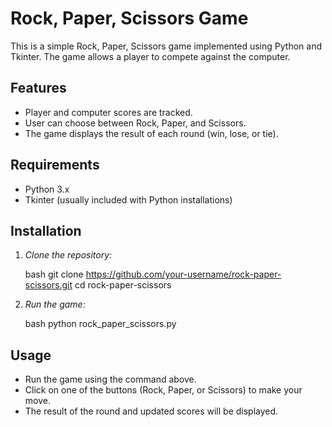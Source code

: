 # Rock, Paper, Scissors Game

This is a simple Rock, Paper, Scissors game implemented using Python and Tkinter. The game allows a player to compete against the computer. 

## Features

- Player and computer scores are tracked.
- User can choose between Rock, Paper, and Scissors.
- The game displays the result of each round (win, lose, or tie).

## Requirements

- Python 3.x
- Tkinter (usually included with Python installations)

## Installation

1. *Clone the repository:*

    bash
    git clone https://github.com/your-username/rock-paper-scissors.git
    cd rock-paper-scissors
    

2. *Run the game:*

    bash
    python rock_paper_scissors.py
    

## Usage

- Run the game using the command above.
- Click on one of the buttons (Rock, Paper, or Scissors) to make your move.
- The result of the round and updated scores will be displayed.

